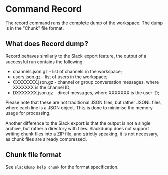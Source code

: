 # Command Record

The record command runs the complete dump of the workspace.  The dump is in
the "Chunk" file format.

## What does Record dump?

Record behaves similarly to the Slack export feature, the output of a
successful run contains the following:
- channels.json.gz - list of channels in the workspace;
- users.json.gz - list of users in the workspace;
- CXXXXXXX.json.gz - channel or group conversation messages, where XXXXXXX is
  the channel ID;
- DXXXXXXX.json.gz - direct messages, where XXXXXXX is the user ID;

Please note that these are not traditional JSON files, but rather JSONL files,
where each line is a JSON object.  This is done to minimise the memory usage
for processing.

Another difference to the Slack export is that the output is not a single
archive, but rather a directory with files.  Slackdump does not support writing
chunk files into a ZIP file, and strictly speaking, it is not necessary, as 
chunk files are already compressed.

## Chunk file format

See `slackdump help chunk` for the format specification.
